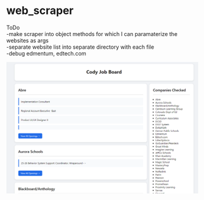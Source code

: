 # web_scraper
ToDo  
-make scraper into object methods for which I can paramaterize the websites as args  
-separate website list into separate directory with each file  
-debug edmentum, edtech.com

![Preview Image](img/preview1.png)
